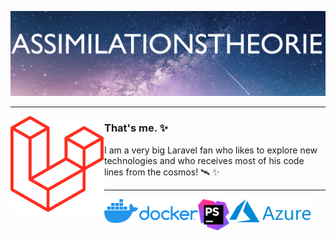 [![Header](https://github.com/Assimilationstheorie/Assimilationstheorie/blob/master/header.png "Header")](https://leafhouse.de/)

 ---
 
<p>
 <img width="150" align='left' src="https://github.com/Assimilationstheorie/Assimilationstheorie/blob/master/laravel.png?raw=true">
</p>
 
### That's me. ✨

I am a very big Laravel fan who likes to explore new technologies and who receives most of his code lines from the cosmos! 🛰 ✨ 

 ---
 
<p style="poasition:fixed">
 <img width="150" align='left' src="https://github.com/Assimilationstheorie/Assimilationstheorie/blob/master/docker.png?raw=true">
  <img width="50" align='left' src="https://github.com/Assimilationstheorie/Assimilationstheorie/blob/master/phpstorm.png?raw=true">
  <img width="130" align='left' src="https://github.com/Assimilationstheorie/Assimilationstheorie/blob/master/azure.png?raw=true">
</p>
